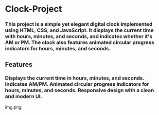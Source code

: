 # Clock-Project

### This project is a simple yet elegant digital clock implemented using HTML, CSS, and JavaScript. It displays the current time with hours, minutes, and seconds, and indicates whether it's AM or PM. The clock also features animated circular progress indicators for hours, minutes, and seconds.

## Features
### Displays the current time in hours, minutes, and seconds. Indicates AM/PM. Animated circular progress indicators for hours, minutes, and seconds. Responsive design with a clean and modern UI.

img.png
